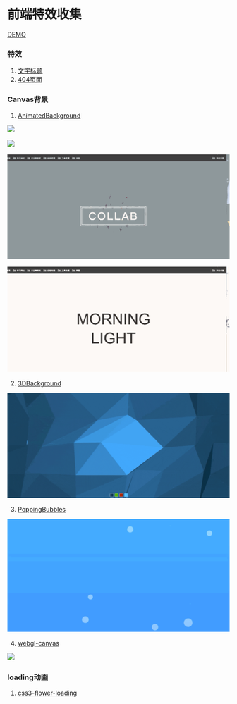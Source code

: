 # 前端特效收集

[DEMO](https://keiferju.github.io/css3-tx/)

### 特效
1. [文字标题](tx/dllcn)
2. [404页面](tx/404_01)

### Canvas背景
1. [AnimatedBackground](canvas/AnimatedBackground)

![](canvas/AnimatedBackground/img/1.gif)

![](canvas/iAnimatedBackground/mg/2.gif)

![](canvas/AnimatedBackground/img/3.gif)

![](canvas/AnimatedBackground/img/4.gif)

2. [3DBackground](canvas/3DBackground)

![](canvas/3DBackground/img/5.gif)

3. [PoppingBubbles](canvas/PoppingBubbles)

![](canvas/PoppingBubbles/img/3-1.gif)

4. [webgl-canvas](canvas/webgl-canvas)

![](canvas/webgl-canvas/webgl-canvas.png)

### loading动画

1. [css3-flower-loading](loading/css3-flower-loading)